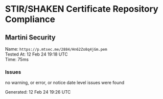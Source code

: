 # STIR/SHAKEN Certificate Repository Compliance

## Martini Security

Name: `https://p.mtsec.me/2884/Hn62Zo8q4jGm.pem`\
Tested At: 12 Feb 24 19:18 UTC\
Time: 75ms

### Issues

no warning, or error, or notice date level issues were found

Generated: 12 Feb 24 19:26 UTC